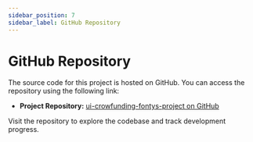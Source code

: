 ```yaml
---
sidebar_position: 7
sidebar_label: GitHub Repository
---
```


# GitHub Repository

The source code for this project is hosted on GitHub. You can access the repository using the following link:

- **Project Repository:** [ui-crowfunding-fontys-project on GitHub](https://github.com/MateoGlzAlon/ui-crowfunding-fontys-project)

Visit the repository to explore the codebase and track development progress.